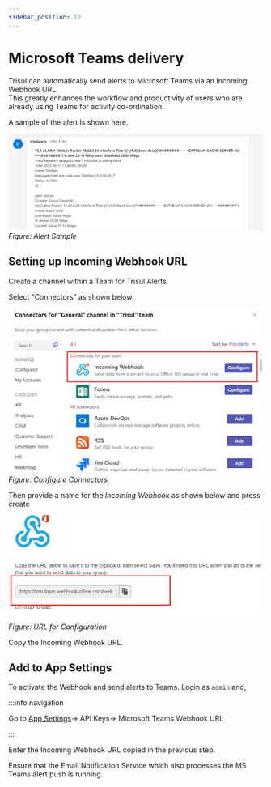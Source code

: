```yaml
---
sidebar_position: 12
---
```


# Microsoft Teams delivery

Trisul can automatically send alerts to Microsoft Teams via an Incoming Webhook URL.  
This greatly enhances the workflow and productivity of users who are already using Teams for activity co-ordination.

A sample of the alert is shown here.

![](image/msteams.png)  
*Figure: Alert Sample*

## Setting up Incoming Webhook URL

Create a channel within a Team for Trisul Alerts.

Select “Connectors” as shown below.

![](image/msteams-connectors.png)  
*Figure: Configure Connectors*

Then provide a name for the *Incoming Webhook* as shown below and press create

![](image/msteams-hook.png)  
*Figure: URL for Configuration*

Copy the Incoming Webhook URL.

## Add to App Settings

To activate the Webhook and send alerts to Teams. Login as `admin` and,

:::info navigation

Go to [App Settings](/docs/ug/webadmin/web_options)&rarr; API Keys&rarr; Microsoft Teams Webhook URL

:::

Enter the Incoming Webhook URL copied in the previous step.

Ensure that the Email Notification Service which also processes the MS Teams alert push is running.
